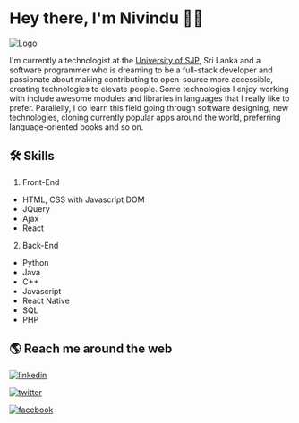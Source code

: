 # Hey there, I'm Nivindu 👋🏻
![Logo](https://scontent.fcmb2-2.fna.fbcdn.net/v/t39.30808-6/280749533_1167558704030094_2919487091226630829_n.jpg?_nc_cat=106&ccb=1-6&_nc_sid=730e14&_nc_ohc=7vCxtf7f6y4AX_JTZv_&_nc_ht=scontent.fcmb2-2.fna&oh=00_AT8F4i-9WDRWcM5GNLzETosmHCZFe1uGmp_jjLDl9EZWJA&oe=62852B37)

I'm currently a technologist at the [University of SJP](https://www.sjp.ac.lk/), Sri Lanka and a software programmer who is dreaming to be a full-stack developer and passionate about making contributing to open-source more accessible, creating technologies to elevate people. Some technologies I enjoy working with include awesome modules and libraries in languages that I really like to prefer. Parallelly, I do learn this field going through software designing, new technologies, cloning currently popular apps around the world, preferring language-oriented books and so on.

## 🛠 Skills
1. Front-End
- HTML, CSS with Javascript DOM
- JQuery
- Ajax
- React

2. Back-End
- Python
- Java
- C++
- Javascript
- React Native
- SQL
- PHP

## 🌎 Reach me around the web
[![linkedin](https://img.shields.io/badge/linkedin-0A66C2?style=for-the-badge&logo=linkedin&logoColor=white)](https://www.linkedin.com/in/nivindu-lakshitha-b6448723a/)

[![twitter](https://img.shields.io/badge/Youtube-ff0000?style=for-the-badge&logo=youtube&logoColor=white)](https://www.youtube.com/channel/UCLlJNHqLbH8DqkpNgAhA8Gg)

[![facebook](https://img.shields.io/badge/Facebook-1877F2?style=for-the-badge&logo=facebook&logoColor=white)](https://www.facebook.com/nividu.lakshika.52)
